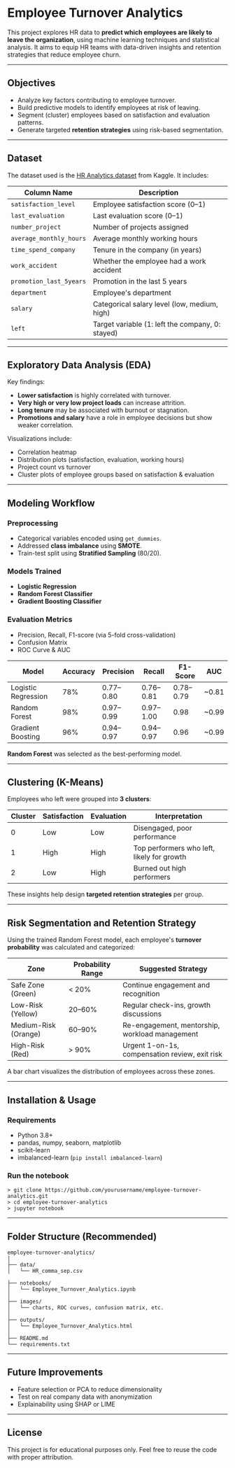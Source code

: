 # Employee Turnover Analytics

This project explores HR data to **predict which employees are likely to leave the organization**, using machine learning techniques and statistical analysis. It aims to equip HR teams with data-driven insights and retention strategies that reduce employee churn.

---

## Objectives

- Analyze key factors contributing to employee turnover.
- Build predictive models to identify employees at risk of leaving.
- Segment (cluster) employees based on satisfaction and evaluation patterns.
- Generate targeted **retention strategies** using risk-based segmentation.

---

## Dataset

The dataset used is the [HR Analytics dataset](https://www.kaggle.com/datasets) from Kaggle. It includes:

| Column Name              | Description                                           |
|--------------------------|-------------------------------------------------------|
| `satisfaction_level`     | Employee satisfaction score (0–1)                     |
| `last_evaluation`        | Last evaluation score (0–1)                           |
| `number_project`         | Number of projects assigned                           |
| `average_monthly_hours`  | Average monthly working hours                         |
| `time_spend_company`     | Tenure in the company (in years)                      |
| `work_accident`          | Whether the employee had a work accident              |
| `promotion_last_5years`  | Promotion in the last 5 years                         |
| `department`             | Employee's department                                 |
| `salary`                 | Categorical salary level (low, medium, high)          |
| `left`                   | Target variable (1: left the company, 0: stayed)      |

---

## Exploratory Data Analysis (EDA)

Key findings:

- **Lower satisfaction** is highly correlated with turnover.
- **Very high or very low project loads** can increase attrition.
- **Long tenure** may be associated with burnout or stagnation.
- **Promotions and salary** have a role in employee decisions but show weaker correlation.

Visualizations include:

- Correlation heatmap
- Distribution plots (satisfaction, evaluation, working hours)
- Project count vs turnover
- Cluster plots of employee groups based on satisfaction & evaluation

---

## Modeling Workflow

### Preprocessing
- Categorical variables encoded using `get_dummies`.
- Addressed **class imbalance** using **SMOTE**.
- Train-test split using **Stratified Sampling** (80/20).

### Models Trained
- **Logistic Regression**
- **Random Forest Classifier**
- **Gradient Boosting Classifier**

### Evaluation Metrics
- Precision, Recall, F1-score (via 5-fold cross-validation)
- Confusion Matrix
- ROC Curve & AUC

| Model                 | Accuracy | Precision | Recall | F1-Score | AUC  |
|-----------------------|----------|-----------|--------|----------|------|
| Logistic Regression   | 78%      | 0.77–0.80 | 0.76–0.81 | 0.78–0.79 | ~0.81 |
| Random Forest         | 98%      | 0.97–0.99 | 0.97–1.00 | 0.98      | ~0.99 |
| Gradient Boosting     | 96%      | 0.94–0.97 | 0.94–0.97 | 0.96      | ~0.99 |

**Random Forest** was selected as the best-performing model.

---

## Clustering (K-Means)

Employees who left were grouped into **3 clusters**:

| Cluster | Satisfaction | Evaluation | Interpretation                               |
|---------|--------------|------------|----------------------------------------------|
| 0       | Low          | Low        | Disengaged, poor performance                 |
| 1       | High         | High       | Top performers who left, likely for growth   |
| 2       | Low          | High       | Burned out high performers                   |

These insights help design **targeted retention strategies** per group.

---

## Risk Segmentation and Retention Strategy

Using the trained Random Forest model, each employee's **turnover probability** was calculated and categorized:

| Zone                | Probability Range     | Suggested Strategy                              |
|---------------------|-----------------------|-------------------------------------------------|
| Safe Zone (Green)   | < 20%                 | Continue engagement and recognition             |
| Low-Risk (Yellow)   | 20–60%                | Regular check-ins, growth discussions           |
| Medium-Risk (Orange)| 60–90%                | Re-engagement, mentorship, workload management  |
| High-Risk (Red)     | > 90%                 | Urgent 1-on-1s, compensation review, exit risk  |

A bar chart visualizes the distribution of employees across these zones.

---

## Installation & Usage

### Requirements
- Python 3.8+
- pandas, numpy, seaborn, matplotlib
- scikit-learn
- imbalanced-learn (`pip install imbalanced-learn`)

### Run the notebook

```
> git clone https://github.com/yourusername/employee-turnover-analytics.git
> cd employee-turnover-analytics
> jupyter notebook

```

---

## Folder Structure (Recommended)

```
employee-turnover-analytics/
│
├── data/
│   └── HR_comma_sep.csv

├── notebooks/
│   └── Employee_Turnover_Analytics.ipynb
│
├── images/
│   └── charts, ROC curves, confusion matrix, etc.
│
├── outputs/
│   └── Employee_Turnover_Analytics.html
│
├── README.md
└── requirements.txt
```

---

## Future Improvements

- Feature selection or PCA to reduce dimensionality
- Test on real company data with anonymization
- Explainability using SHAP or LIME

--- 

## License

This project is for educational purposes only. Feel free to reuse the code with proper attribution.
